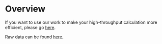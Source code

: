 # Overview
If you want to use our work to make your high-throughput calculation more efficient, please go [here](https://github.com/ferchault/mlscheduling/tree/master/enduser).

Raw data can be found [here](https://github.com/ferchault/mlscheduling/tree/master/data).
